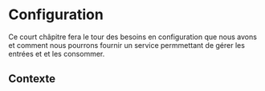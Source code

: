 # Configuration

Ce court châpitre fera le tour des besoins en configuration que nous avons et comment nous pourrons fournir
un service permmettant de gérer les entrées et et les consommer.

## Contexte
